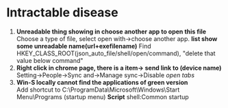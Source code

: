 # Intractable disease
1. **Unreadable thing showing in choose another app to open this file**  
  Choose a type of file, select open with->choose another app. **list show some unreadable name(url+exefilename)**
  Find HKEY_CLASS_ROOT(json_auto_file/shell/open/command), "delete that value below command"
2. **Right click in chrome page, there is a item-> send link to (device name)**  
  Setting->People->Sync and->Manage sync->Disable *open tabs*
3. **Win-S locally cannot find the applications of green version**  
  Add shortcut to C:\ProgramData\Microsoft\Windows\Start Menu\Programs (startup menu)
  **Script** shell:Common startup
